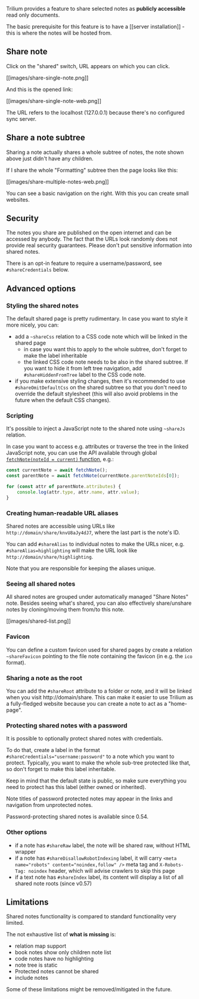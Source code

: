Trilium provides a feature to share selected notes as **publicly accessible** read only documents.

The basic prerequisite for this feature is to have a [[server installation]] - this is where the notes will be hosted from.

## Share note

Click on the "shared" switch, URL appears on which you can click.

[[images/share-single-note.png]]

And this is the opened link:

[[images/share-single-note-web.png]]

The URL refers to the localhost (127.0.0.1) because there's no configured sync server.

## Share a note subtree

Sharing a note actually shares a whole subtree of notes, the note shown above just didn't have any children.

If I share the whole "Formatting" subtree then the page looks like this:

[[images/share-multiple-notes-web.png]]

You can see a basic navigation on the right. With this you can create small websites.

## Security

The notes you share are published on the open internet and can be accessed by anybody. The fact that the URLs look randomly does not provide real security guarantees. Please don't put sensitive information into shared notes.

There is an opt-in feature to require a username/password, see `#shareCredentials` below.

## Advanced options

### Styling the shared notes

The default shared page is pretty rudimentary. In case you want to style it more nicely, you can:

* add a `~shareCss` relation to a CSS code note which will be linked in the shared page
  * in case you want this to apply to the whole subtree, don't forget to make the label inheritable 
  * the linked CSS code note needs to be also in the shared subtree. If you want to hide it from left tree navigation, add `#shareHiddenFromTree` label to the CSS code note.
* if you make extensive styling changes, then it's recommended to use `#shareOmitDefaultCss` on the shared subtree so that you don't need to override the default stylesheet (this will also avoid problems in the future when the default CSS changes).

### Scripting

It's possible to inject a JavaScript note to the shared note using `~shareJs` relation.

In case you want to access e.g. attributes or traverse the tree in the linked JavaScript note, you can use the API available through global [`fetchNote(noteId = current)` function](https://github.com/zadam/trilium/blob/master/src/public/app/share.js), e.g.:

```javascript
const currentNote = await fetchNote();
const parentNote = await fetchNote(currentNote.parentNoteIds[0]);

for (const attr of parentNote.attributes) {
    console.log(attr.type, attr.name, attr.value);
}
```

### Creating human-readable URL aliases

Shared notes are accessible using URLs like `http://domain/share/knvU8aJy4dJ7`, where the last part is the note's ID.

You can add `#shareAlias` to individual notes to make the URLs nicer, e.g. `#shareAlias=highlighting` will make the URL look like `http://domain/share/highlighting`.

Note that you are responsible for keeping the aliases unique.

### Seeing all shared notes

All shared notes are grouped under automatically managed "Share Notes" note. Besides seeing what's shared, you can also effectively share/unshare notes by cloning/moving them from/to this note.

[[images/shared-list.png]]

### Favicon

You can define a custom favicon used for shared pages by create a relation `~shareFavicon` pointing to the file note containing the favicon (in e.g. the `ico` format).

### Sharing a note as the root

You can add the `#shareRoot` attribute to a folder or note, and it will be linked when you visit http://domain/share. This can make it easier to use Trilium as a fully-fledged website because you can create a note to act as a "home-page".

### Protecting shared notes with a password

It is possible to optionally protect shared notes with credentials.

To do that, create a label in the format `#shareCredentials="username:password"` to a note which you want to protect. Typically, you want to make the whole sub-tree protected like that, so don't forget to make this label inheritable.

Keep in mind that the default state is public, so make sure everything you need to protect has this label (either owned or inherited).

Note titles of password protected notes may appear in the links and navigation from unprotected notes.

Password-protecting shared notes is available since 0.54.

### Other options

* if a note has `#shareRaw` label, the note will be shared raw, without HTML wrapper
* if a note has `#shareDisallowRobotIndexing` label, it will carry `<meta name="robots" content="noindex,follow" />` meta tag and `X-Robots-Tag: noindex` header, which will advise crawlers to skip this page
* if a text note has `#shareIndex` label, its content will display a list of all shared note roots (since v0.57)

## Limitations

Shared notes functionality is compared to standard functionality very limited.

The not exhaustive list of **what is missing** is:

* relation map support
* book notes show only children note list
* code notes have no highlighting
* note tree is static
* Protected notes cannot be shared
* include notes

Some of these limitations might be removed/mitigated in the future.
